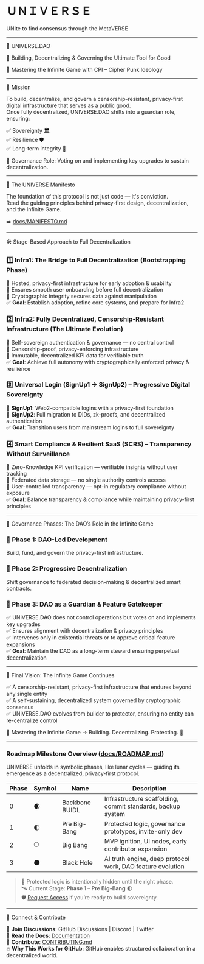 # ＵＮＩＶＥＲＳＥ

UNIte to find consensus through the MetaVERSE

------------

🌌 UNIVERSE.DAO

🚀 Building, Decentralizing & Governing the Ultimate Tool for Good

🔐 Mastering the Infinite Game with CPI – Cipher Punk Ideology

------------

📌 Mission

To build, decentralize, and govern a censorship-resistant, privacy-first digital infrastructure that serves as a public good.  
Once fully decentralized, UNIVERSE.DAO shifts into a guardian role, ensuring:

✅ Sovereignty 🏛️  
✅ Resilience 🛡️  
✅ Long-term integrity 🔗  

📢 Governance Role: Voting on and implementing key upgrades to sustain decentralization.

------------

📜 The UNIVERSE Manifesto

The foundation of this protocol is not just code — it's conviction.  
Read the guiding principles behind privacy-first design, decentralization, and the Infinite Game.

➡️ [docs/MANIFESTO.md](docs/MANIFESTO.md)

------------

🛠️ Stage-Based Approach to Full Decentralization

### 1️⃣ Infra1: The Bridge to Full Decentralization (Bootstrapping Phase)
🔹 Hosted, privacy-first infrastructure for early adoption & usability  
🔹 Ensures smooth user onboarding before full decentralization  
🔹 Cryptographic integrity secures data against manipulation  
✅ **Goal**: Establish adoption, refine core systems, and prepare for Infra2

### 2️⃣ Infra2: Fully Decentralized, Censorship-Resistant Infrastructure (The Ultimate Evolution)
🔹 Self-sovereign authentication & governance — no central control  
🔹 Censorship-proof, privacy-enforcing infrastructure  
🔹 Immutable, decentralized KPI data for verifiable truth  
✅ **Goal**: Achieve full autonomy with cryptographically enforced privacy & resilience

### 3️⃣ Universal Login (SignUp1 → SignUp2) – Progressive Digital Sovereignty
🔹 **SignUp1**: Web2-compatible logins with a privacy-first foundation  
🔹 **SignUp2**: Full migration to DIDs, zk-proofs, and decentralized authentication  
✅ **Goal**: Transition users from mainstream logins to full sovereignty

### 4️⃣ Smart Compliance & Resilient SaaS (SCRS) – Transparency Without Surveillance
🔹 Zero-Knowledge KPI verification — verifiable insights without user tracking  
🔹 Federated data storage — no single authority controls access  
🔹 User-controlled transparency — opt-in regulatory compliance without exposure  
✅ **Goal**: Balance transparency & compliance while maintaining privacy-first principles

------------

📌 Governance Phases: The DAO’s Role in the Infinite Game

### 🔹 Phase 1: DAO-Led Development  
Build, fund, and govern the privacy-first infrastructure.

### 🔹 Phase 2: Progressive Decentralization  
Shift governance to federated decision-making & decentralized smart contracts.

### 🔹 Phase 3: DAO as a Guardian & Feature Gatekeeper  
✅ UNIVERSE.DAO does not control operations but votes on and implements key upgrades  
✅ Ensures alignment with decentralization & privacy principles  
✅ Intervenes only in existential threats or to approve critical feature expansions  
✅ **Goal**: Maintain the DAO as a long-term steward ensuring perpetual decentralization

------------

🚀 Final Vision: The Infinite Game Continues

✅ A censorship-resistant, privacy-first infrastructure that endures beyond any single entity  
✅ A self-sustaining, decentralized system governed by cryptographic consensus  
✅ UNIVERSE.DAO evolves from builder to protector, ensuring no entity can re-centralize control

🌌 Mastering the Infinite Game → Building. Decentralizing. Protecting. 🚀

------------

### Roadmap Milestone Overview ([docs/ROADMAP.md](UNIVERSE/docs/ROADMAP.md))

UNIVERSE unfolds in symbolic phases, like lunar cycles — guiding its emergence as a decentralized, privacy-first protocol.

| Phase | Symbol | Name            | Description                                               |
|-------|--------|------------------|-----------------------------------------------------------|
| 0     | 🌒     | Backbone BUIDL   | Infrastructure scaffolding, commit standards, backup system |
| 1     | 🌓     | Pre Big-Bang     | Protected logic, governance prototypes, invite-only dev   |
| 2     | 🌕     | Big Bang         | MVP ignition, UI nodes, early contributor expansion       |
| 3     | 🌑     | Black Hole       | AI truth engine, deep protocol work, DAO feature evolution |

> 🔐 Protected logic is intentionally hidden until the right phase.  
> 🛰️ Current Stage: **Phase 1 – Pre Big-Bang** 🌓  
> 🛡️ [Request Access](https://universe.org/github) if you’re ready to build sovereignty.

------------

🔗 Connect & Contribute

💬 **Join Discussions**: GitHub Discussions | Discord | Twitter  
📜 **Read the Docs**: [Documentation](UNIVERSE/docs/)  
🤝 **Contribute**: [CONTRIBUTING.md](CONTRIBUTING.md)  
🔥 **Why This Works for GitHub**: GitHub enables structured collaboration in a decentralized world.
